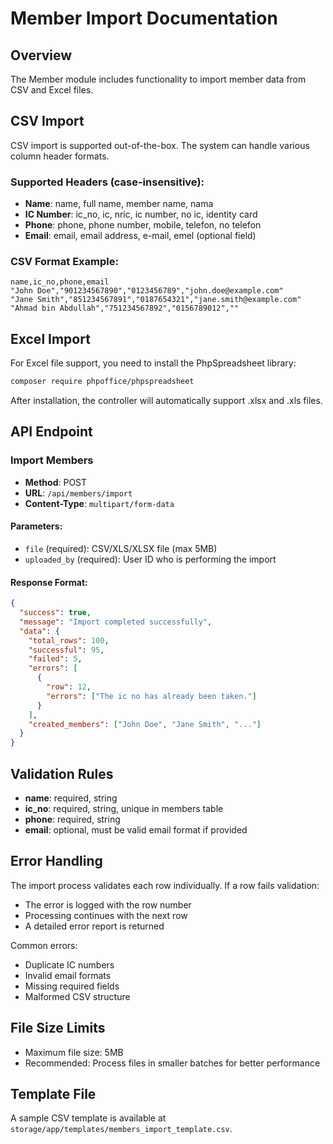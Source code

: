 # Member Import Documentation

## Overview
The Member module includes functionality to import member data from CSV and Excel files.

## CSV Import
CSV import is supported out-of-the-box. The system can handle various column header formats.

### Supported Headers (case-insensitive):
- **Name**: name, full name, member name, nama
- **IC Number**: ic_no, ic, nric, ic number, no ic, identity card
- **Phone**: phone, phone number, mobile, telefon, no telefon
- **Email**: email, email address, e-mail, emel (optional field)

### CSV Format Example:
```csv
name,ic_no,phone,email
"John Doe","901234567890","0123456789","john.doe@example.com"
"Jane Smith","851234567891","0187654321","jane.smith@example.com"
"Ahmad bin Abdullah","751234567892","0156789012",""
```

## Excel Import
For Excel file support, you need to install the PhpSpreadsheet library:

```bash
composer require phpoffice/phpspreadsheet
```

After installation, the controller will automatically support .xlsx and .xls files.

## API Endpoint

### Import Members
- **Method**: POST
- **URL**: `/api/members/import`
- **Content-Type**: `multipart/form-data`

#### Parameters:
- `file` (required): CSV/XLS/XLSX file (max 5MB)
- `uploaded_by` (required): User ID who is performing the import

#### Response Format:
```json
{
  "success": true,
  "message": "Import completed successfully",
  "data": {
    "total_rows": 100,
    "successful": 95,
    "failed": 5,
    "errors": [
      {
        "row": 12,
        "errors": ["The ic no has already been taken."]
      }
    ],
    "created_members": ["John Doe", "Jane Smith", "..."]
  }
}
```

## Validation Rules
- **name**: required, string
- **ic_no**: required, string, unique in members table
- **phone**: required, string
- **email**: optional, must be valid email format if provided

## Error Handling
The import process validates each row individually. If a row fails validation:
- The error is logged with the row number
- Processing continues with the next row
- A detailed error report is returned

Common errors:
- Duplicate IC numbers
- Invalid email formats
- Missing required fields
- Malformed CSV structure

## File Size Limits
- Maximum file size: 5MB
- Recommended: Process files in smaller batches for better performance

## Template File
A sample CSV template is available at `storage/app/templates/members_import_template.csv`.